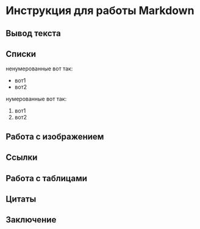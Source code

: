 #  Инструкция для работы Markdown
## Вывод текста
## Списки

ненумерованные вот так:
* вот1
* вот2

нумерованные вот так:
1. вот1
2. вот2


## Работа с изображением
## Ссылки
## Работа с таблицами
## Цитаты
## Заключение